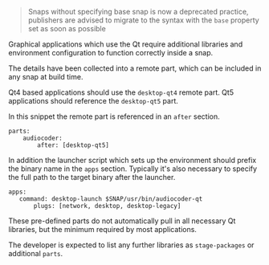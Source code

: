 > Snaps without specifying base snap is now a deprecated practice, publishers are advised to migrate to the syntax with the `base` property set as soon as possible

Graphical applications which use the Qt require additional libraries and environment configuration to function correctly inside a snap.

The details have been collected into a remote part, which can be included in any snap at build time.

Qt4 based applications should use the `desktop-qt4` remote part. Qt5 applications should reference the `desktop-qt5` part.

In this snippet the remote part is referenced in an `after` section.

```
parts:
    audiocoder:
        after: [desktop-qt5]
```

In addition the launcher script which sets up the environment should prefix the binary name in the `apps` section. Typically it's also necessary to specify the full path to the target binary after the launcher.

 ```
apps:
    command: desktop-launch $SNAP/usr/bin/audiocoder-qt
        plugs: [network, desktop, desktop-legacy]
 ```

These pre-defined parts do not automatically pull in all necessary Qt libraries, but the minimum required by most applications.

The developer is expected to list any further libraries as `stage-packages` or additional `parts`.